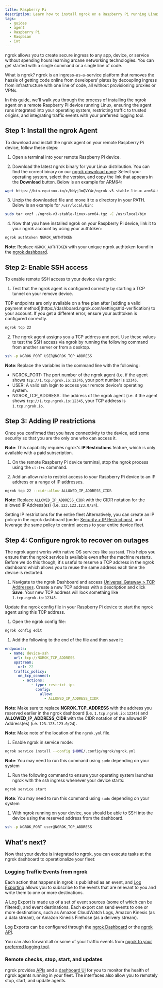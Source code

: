 ```yaml
---
title: Raspberry Pi
description: Learn how to install ngrok on a Raspberry Pi running Linux to provide secure remote access and management.
tags:
  - guides
  - agent
  - Raspberry Pi
  - Raspbian
  - iot
---
```


ngrok allows you to create secure ingress to any app, device, or service without spending hours learning arcane networking technologies. You can get started with a single command or a single line of code.

What is ngrok? ngrok is an ingress-as-a-service platform that removes the hassle of getting code online from developers’ plates by decoupling ingress from infrastructure with one line of code, all without provisioning proxies or VPNs.

In this guide, we'll walk you through the process of installing the ngrok agent on a remote Raspberry Pi device running Linux, ensuring the agent runs integrated into your operating system, restricting traffic to trusted origins, and integrating traffic events with your preferred logging tool.

## Step 1: Install the ngrok Agent

To download and install the ngrok agent on your remote Raspberry Pi device, follow these steps:

1. Open a terminal into your remote Raspberry Pi device.

2. Download the latest ngrok binary for your Linux distribution. You can find the correct binary on our [ngrok download page](https://download.ngrok.com): Select your operating system, select the version, and copy the link that appears in the **Download** button. Below is an example for ARM64:

```bash
wget https://bin.equinox.io/c/bNyj1mQVY4c/ngrok-v3-stable-linux-arm64.tgz
```

3. Unzip the downloaded file and move it to a directory in your PATH. Below is an example for `/usr/local/bin`:

```bash
sudo tar xvzf ./ngrok-v3-stable-linux-arm64.tgz -C /usr/local/bin
```

4. Now that you have installed ngrok on your Raspberry Pi device, link it to your ngrok account by using your authtoken:

```bash
ngrok authtoken NGROK_AUTHTOKEN
```

**Note**: Replace `NGROK_AUTHTOKEN` with your unique ngrok authtoken found in the [ngrok dashboard](https://dashboard.ngrok.com/get-started/your-authtoken).

## Step 2: Enable SSH access

To enable remote SSH access to your device via ngrok:

1. Test that the ngrok agent is configured correctly by starting a TCP tunnel on your remove device.

<Warning>
TCP endpoints are only available on a free plan after [adding a valid payment method](https://dashboard.ngrok.com/settings#id-verification) to your account. If you get a different error, ensure your authtoken is configured correctly.
</Warning>

```bash
ngrok tcp 22
```

2. The ngrok agent assigns you a TCP address and port. Use these values to test the SSH access via ngrok by running the following command from another server or from a desktop.

```bash
ssh -p NGROK_PORT USER@NGROK_TCP_ADDRESS
```

**Note**: Replace the variables in the command line with the following:

- NGROK_PORT: The port number of the ngrok agent (i.e. if the agent shows `tcp://1.tcp.ngrok.io:12345`, your port number is `12345`.
- USER: A valid ssh login to access your remote device's operating system.
- NGROK_TCP_ADDRESS: The address of the ngrok agent (i.e. if the agent shows `tcp://1.tcp.ngrok.io:12345`, your TCP address is `1.tcp.ngrok.io`.

## Step 3: Adding IP restrictions

Once you confirmed that you have connectivity to the device, add some security so that you are the only one who can access it.

**Note**: This capability requires ngrok's **IP Restrictions** feature, which is only available with a paid subscription.

1. On the remote Raspberry Pi device terminal, stop the ngrok process using the `ctrl+c` command.

1. Add an allow rule to restrict access to your Raspberry Pi device to an IP address or a range of IP addresses.

```bash
ngrok tcp 22 --cidr-allow ALLOWED_IP_ADDRESS_CIDR
```

**Note**: Replace `ALLOWED_IP_ADDRESS_CIDR` with the CIDR notation for the allowed IP Address(es) (i.e. `123.123.123.0/24`).

<Tip> Setting IP restrictions for the entire fleet
Alternatively, you can create an IP policy in the ngrok dashboard (under [Security > IP Restrictions](https://dashboard.ngrok.com/security/ip-restrictions)), and leverage the same policy to control access to your entire device fleet.
</Tip>

## Step 4: Configure ngrok to recover on outages

The ngrok agent works with native OS services like `systemd`. This helps you ensure that the ngrok service is available even after the machine restarts. Before we do this though, it's useful to reserve a TCP address in the ngrok dashboard which allows you to reuse the same address each time the device is restarted.

1. Navigate to the ngrok Dashboard and access [Universal Gateway > TCP Addresses](https://dashboard.ngrok.com/tcp-addresses). Create a new TCP address with a description and click **Save**. Your new TCP address will look something like `1.tcp.ngrok.io:12345`.

Update the ngrok config file in your Raspberry Pi device to start the ngrok agent using this TCP address.

1. Open the ngrok config file:

```bash
ngrok config edit
```

1. Add the following to the end of the file and then save it:

```yaml
endpoints:
  - name: device-ssh
    url: tcp://NGROK_TCP_ADDRESS
    upstream:
      url: 22
    traffic_policy:
      on_tcp_connect:
        - actions:
            - type: restrict-ips
              config:
                allow:
                  - ALLOWED_IP_ADDRESS_CIDR
```

**Note**: Make sure to replace **NGROK_TCP_ADDRESS** with the address you reserved earlier in the ngrok dashboard (i.e. `1.tcp.ngrok.io:12345`) and **ALLOWED_IP_ADDRESS_CIDR** with the CIDR notation of the allowed IP Address(es) (i.e. `123.123.123.0/24`).

**Note**: Make note of the location of the `ngrok.yml` file.

1. Enable ngrok in service mode:

```bash
ngrok service install --config $HOME/.config/ngrok/ngrok.yml
```

**Note**: You may need to run this command using `sudo` depending on your system

1. Run the following command to ensure your operating system launches ngrok with the ssh ingress whenever your device starts:

```bash
ngrok service start
```

**Note**: You may need to run this command using `sudo` depending on your system

1. With ngrok running on your device, you should be able to SSH into the device using the reserved address from the dashboard.

```bash
ssh -p NGROK_PORT user@NGROK_TCP_ADDRESS
```

## What's next?

Now that your device is integrated to ngrok, you can ​​execute tasks at the ngrok dashboard to operationalize your fleet:

### Logging Traffic Events from ngrok

Each action that happens in ngrok is published as an event, and [Log Exporting](/obs/) allows you to subscribe to the events that are relevant to you and write them to one or more destinations.

A Log Export is made up of a set of event sources (some of which can be filtered), and event destinations. Each export can send events to one or more destinations, such as Amazon CloudWatch Logs, Amazon Kinesis (as a data stream), or Amazon Kinesis Firehose (as a delivery stream).

Log Exports can be configured through the [ngrok Dashboard](https://dashboard.ngrok.com/observability/event-subscriptions) or the [ngrok API](/api/resources/event-destinations/).

You can also forward all or some of your traffic events from [ngrok to your preferred logging tool](/obs/).

### Remote checks, stop, start, and updates

ngrok provides [APIs](/api/resources/tunnel-sessions/#restart-tunnel-agent) and a [dashboard UI](https://dashboard.ngrok.com/tunnels/agents) for you to monitor the health of ngrok agents running in your fleet. The interfaces also allow you to remotely stop, start, and update agents.
